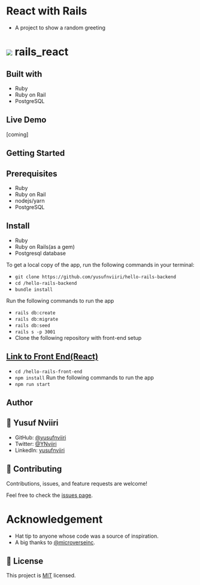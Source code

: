 # React with Rails
- A project to show a random greeting 
# ![](https://img.shields.io/badge/Microverse-blueviolet) rails_react


## Built with

- Ruby
- Ruby on Rail
- PostgreSQL

## Live Demo
[coming]

## Getting Started
## Prerequisites

- Ruby
- Ruby on Rail
- nodejs/yarn
- PostgreSQL

## Install

- Ruby
- Ruby on Rails(as a gem)
- Postgresql database


To get a local copy of the app, run the following commands in your terminal:

- `git clone https://github.com/yusufnviiri/hello-rails-backend`
- `cd /hello-rails-backend`
- `bundle install`


Run the following commands to run the app

- `rails db:create`
- `rails db:migrate`
- `rails db:seed`
- `rails s -p 3001`
-  Clone the following repository with front-end setup
## [ Link to Front End(React)](https://github.com/yusufnviiri/hello-react-front-end)
- `cd /hello-rails-front-end`
- `npm install`
Run the following commands to run the app
- `npm run start`
## Author
## 👤 Yusuf Nviiri
- GitHub: [@yusufnviiri](https://github.com/yusufnviiri)
- Twitter: [@YNviiri](https://twitter.com/YNviiri)
- LinkedIn: [yusufnviiri]( https://www.linkedin.com/in/yusuf-nviiri-8b4146206/)
## 🤝 Contributing

Contributions, issues, and feature requests are welcome!

Feel free to check the [issues page](https://github.com/aimalamiri/Ruby-Catalog/issues).

# Acknowledgement

- Hat tip to anyone whose code was a source of inspiration.
- A big thanks to [@microverseinc](https://github.com/microverseinc).
## 📝 License
This project is [MIT](./MIT.md) licensed.
